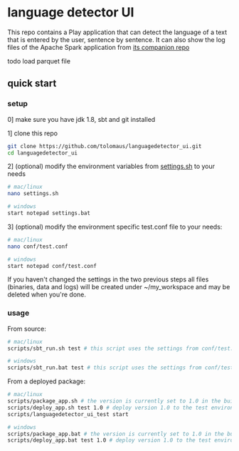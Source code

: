 # language detector UI

This repo contains a Play application that can detect the language of a text that is entered by the user, sentence by sentence. It can also show the log files of the Apache Spark application from [its companion repo](https://github.com/tolomaus/languagedetector.git)

todo
load parquet file


## quick start
### setup
0] make sure you have jdk 1.8, sbt and git installed

1] clone this repo
```bash
git clone https://github.com/tolomaus/languagedetector_ui.git
cd languagedetector_ui
```

2] (optional) modify the environment variables from [settings.sh](https://github.com/tolomaus/languagedetector_ui/tree/master/settings.sh) to your needs
```bash
# mac/linux
nano settings.sh

# windows
start notepad settings.bat
```

3] (optional) modify the environment specific test.conf file to your needs:
```bash
# mac/linux
nano conf/test.conf

# windows
start notepad conf/test.conf
```

If you haven't changed the settings in the two previous steps all files (binaries, data and logs) will be created under ~/my_workspace and may be deleted when you're done. 


### usage
From source:
```bash
# mac/linux
scripts/sbt_run.sh test # this script uses the settings from conf/test.conf

# windows
scripts/sbt_run.bat test # this script uses the settings from conf/test.conf
```

From a deployed package:
```bash
# mac/linux
scripts/package_app.sh # the version is currently set to 1.0 in the build.sbt
scripts/deploy_app.sh test 1.0 # deploy version 1.0 to the test environment
scripts/languagedetector_ui_test start

# windows
scripts/package_app.bat # the version is currently set to 1.0 in the build.sbt
scripts/deploy_app.bat test 1.0 # deploy version 1.0 to the test environment
```
